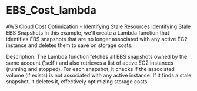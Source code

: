 # EBS_Cost_lambda

AWS Cloud Cost Optimization - Identifying Stale Resources
Identifying Stale EBS Snapshots
In this example, we'll create a Lambda function that identifies EBS snapshots that are no longer associated with any active EC2 instance and deletes them to save on storage costs.

Description:
The Lambda function fetches all EBS snapshots owned by the same account ('self') and also retrieves a list of active EC2 instances (running and stopped). For each snapshot, it checks if the associated volume (if exists) is not associated with any active instance. If it finds a stale snapshot, it deletes it, effectively optimizing storage costs.

